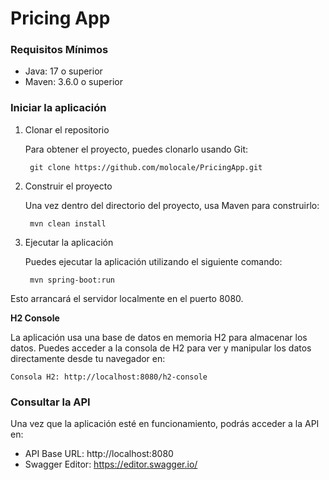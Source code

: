 # Pricing App

### **Requisitos Mínimos**

* Java: 17 o superior
* Maven: 3.6.0 o superior

### **Iniciar la aplicación**
1. Clonar el repositorio

   Para obtener el proyecto, puedes clonarlo usando Git:

        git clone https://github.com/molocale/PricingApp.git
2. Construir el proyecto

   Una vez dentro del directorio del proyecto, usa Maven para construirlo:

        mvn clean install

3. Ejecutar la aplicación

   Puedes ejecutar la aplicación utilizando el siguiente comando:

        mvn spring-boot:run

Esto arrancará el servidor localmente en el puerto 8080.

**H2 Console**

La aplicación usa una base de datos en memoria H2 para almacenar los datos. Puedes acceder a la consola de H2 para ver y manipular los datos directamente desde tu navegador en:

    Consola H2: http://localhost:8080/h2-console

### **Consultar la API**

   Una vez que la aplicación esté en funcionamiento, podrás acceder a la API en:

* API Base URL: http://localhost:8080
* Swagger Editor: https://editor.swagger.io/